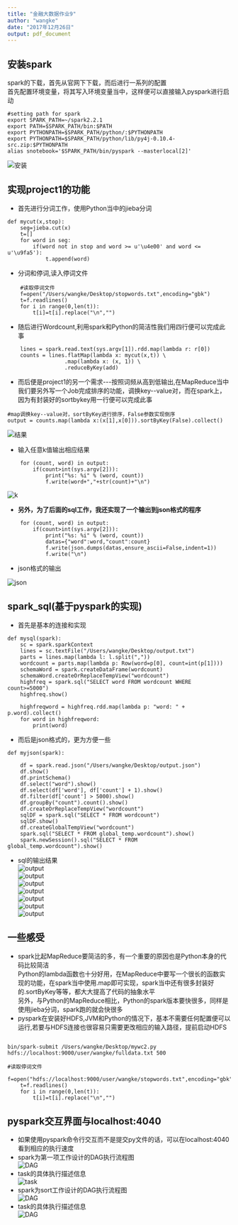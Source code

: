 ```yaml
---
title: "金融大数据作业9"
author: "wangke"
date: "2017年12月26日"
output: pdf_document
---
```


安装spark</br>
------------------
spark的下载，首先从官网下下载，而后进行一系列的配置</br>
首先配置环境变量，将其写入环境变量当中，这样便可以直接输入pyspark进行启动</br>
```{}
#setting path for spark
export SPARK_PATH=~/spark2.2.1
export PATH=$SPARK_PATH/bin:$PATH
export PYTHONPATH=$SPARK_PATH/python/:$PYTHONPATH
export PYTHONPATH=$SPARK_PATH/python/lib/py4j-0.10.4-src.zip:$PYTHONPATH
alias snotebook='$SPARK_PATH/bin/pyspark --masterlocal[2]'
```
![安装](https://github.com/WangKe2333/spark/raw/master/picture/安装spark.png)

实现project1的功能</br>
----------------------------
+ 首先进行分词工作，使用Python当中的jieba分词</br>
```{}
def mycut(x,stop):
    seg=jieba.cut(x)
    t=[]
    for word in seg:
        if(word not in stop and word >= u'\u4e00' and word <= u'\u9fa5'):
            t.append(word)
```
+ 分词和停词,读入停词文件</br>
```{}
    #读取停词文件
    f=open("/Users/wangke/Desktop/stopwords.txt",encoding="gbk")
    t=f.readlines()
    for i in range(0,len(t)):
        t[i]=t[i].replace("\n","")
```
+ 随后进行Wordcount,利用spark和Python的简洁性我们用四行便可以完成此事</br>
```{}
    lines = spark.read.text(sys.argv[1]).rdd.map(lambda r: r[0])
    counts = lines.flatMap(lambda x: mycut(x,t)) \
                  .map(lambda x: (x, 1)) \
                  .reduceByKey(add)
```
+ 而后便是project1的另一个需求---按照词频从高到低输出,在MapReduce当中我们要另外写一个Job完成排序的功能，调换key--value对，而在spark上，因为有封装好的sortbykey用一行便可以完成此事</br>
```{}
#map调换key--value对，sortByKey进行排序，False参数实现倒序
output = counts.map(lambda x:(x[1],x[0])).sortByKey(False).collect()
```

![结果](https://github.com/WangKe2333/spark/raw/master/picture/结果.png)

+ 输入任意k值输出相应结果</br>
```{}
    for (count, word) in output:
        if(count>int(sys.argv[2])):
            print("%s: %i" % (word, count))
            f.write(word+","+str(count)+"\n")
```
![k](https://github.com/WangKe2333/spark/raw/master/picture/k值.png)
+ **另外，为了后面的sql工作，我还实现了一个输出到json格式的程序**</br>
```{}
    for (count, word) in output:
        if(count>int(sys.argv[2])):
            print("%s: %i" % (word, count))
            datas={"word":word,"count":count}
            f.write(json.dumps(datas,ensure_ascii=False,indent=1))
            f.write("\n")
```
+ json格式的输出</br>

![json](https://github.com/WangKe2333/spark/raw/master/picture/json.png)</br>

spark_sql(基于pyspark的实现)
-----------------------------
+ 首先是基本的连接和实现</br>
```{}
def mysql(spark):
    sc = spark.sparkContext
    lines = sc.textFile("/Users/wangke/Desktop/output.txt")
    parts = lines.map(lambda l: l.split(","))
    wordcount = parts.map(lambda p: Row(word=p[0], count=int(p[1])))
    schemaWord = spark.createDataFrame(wordcount)
    schemaWord.createOrReplaceTempView("wordcount")
    highfreq = spark.sql("SELECT word FROM wordcount WHERE count>=5000")
    highfreq.show()

    highfreqword = highfreq.rdd.map(lambda p: "word: " + p.word).collect()
    for word in highfreqword:
        print(word)
```
+ 而后是json格式的，更为方便一些
```{}
def myjson(spark):
    
    df = spark.read.json("/Users/wangke/Desktop/output.json")
    df.show()
    df.printSchema()
    df.select("word").show()
    df.select(df['word'], df['count'] + 1).show()
    df.filter(df['count'] > 5000).show()
    df.groupBy("count").count().show()
    df.createOrReplaceTempView("wordcount")
    sqlDF = spark.sql("SELECT * FROM wordcount")
    sqlDF.show()
    df.createGlobalTempView("wordcount")
    spark.sql("SELECT * FROM global_temp.wordcount").show()
    spark.newSession().sql("SELECT * FROM global_temp.wordcount").show()
```
+ sql的输出结果</br>
![output](https://github.com/WangKe2333/spark/raw/master/picture/output1.png)</br>
![output](https://github.com/WangKe2333/spark/raw/master/picture/output2.png)</br>
![output](https://github.com/WangKe2333/spark/raw/master/picture/output3.png)</br>
![output](https://github.com/WangKe2333/spark/raw/master/picture/output4.png)</br>
![output](https://github.com/WangKe2333/spark/raw/master/picture/output5.png)</br>
![output](https://github.com/WangKe2333/spark/raw/master/picture/output6.png)</br>
![output](https://github.com/WangKe2333/spark/raw/master/picture/output7.png)</br>


一些感受</br>
-------------------
+ spark比起MapReduce要简洁的多，有一个重要的原因也是Python本身的代码比较简洁 </br> Python的lambda函数也十分好用，在MapReduce中要写一个很长的函数实现的功能，在spark当中使用.map即可实现，spark当中还有很多封装好的.sortByKey等等，都大大提高了代码的抽象水平</br>
另外，与Python的MapReduce相比，Python的spark版本要快很多，同样是使用jieba分词，spark跑的就会快很多</br>
+ pyspark在安装好HDFS,JVM和Python的情况下，基本不需要任何配置便可以运行,若要与HDFS连接也很容易只需要更改相应的输入路径，提前启动HDFS
```{}

bin/spark-submit /Users/wangke/Desktop/mywc2.py hdfs://localhost:9000/user/wangke/fulldata.txt 500

#读取停词文件
    f=open("hdfs://localhost:9000/user/wangke/stopwords.txt",encoding="gbk")
    t=f.readlines()
    for i in range(0,len(t)):
        t[i]=t[i].replace("\n","")
```

pyspark交互界面与localhost:4040
-----------------------------------
+ 如果使用pyspark命令行交互而不是提交py文件的话，可以在localhost:4040看到相应的执行速度</br>
+ spark为第一项工作设计的DAG执行流程图</br>
![DAG](https://github.com/WangKe2333/spark/raw/master/picture/DAG1.png)</br>
+ task的具体执行描述信息</br>
![task](https://github.com/WangKe2333/spark/raw/master/picture/task.png)</br>
+ spark为sort工作设计的DAG执行流程图</br>
![DAG](https://github.com/WangKe2333/spark/raw/master/picture/DAG2.png)</br>
+ task的具体执行描述信息</br>
![DAG](https://github.com/WangKe2333/spark/raw/master/picture/task2.png)</br>



